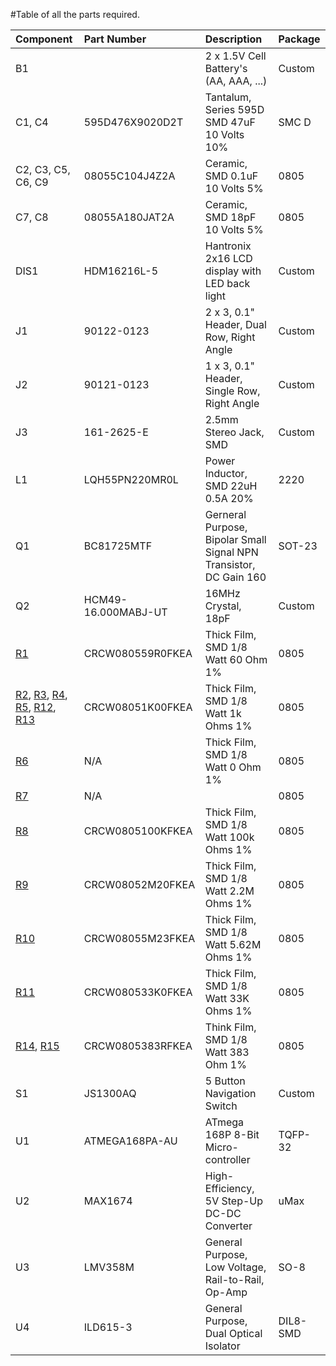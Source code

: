#Table of all the parts required.

| Component | Part Number | Description | Package |
|:----------|:------------|:------------|:--------|
| B1 |  | 2 x 1.5V Cell Battery's (AA, AAA, ...) | Custom |
| C1, C4 | 595D476X9020D2T | Tantalum, Series 595D SMD 47uF 10 Volts 10% | SMC D |
| C2, C3, C5, C6, C9 | 08055C104J4Z2A | Ceramic, SMD 0.1uF 10 Volts 5% | 0805 |
| C7, C8 | 08055A180JAT2A | Ceramic, SMD 18pF 10 Volts 5% | 0805 |
| DIS1 | HDM16216L-5 | Hantronix 2x16 LCD display with LED back light | Custom |
| J1 | 90122-0123 | 2 x 3, 0.1" Header, Dual Row, Right Angle | Custom |
| J2 | 90121-0123 | 1 x 3, 0.1" Header, Single Row, Right Angle| Custom |
| J3 | 161-2625-E | 2.5mm Stereo Jack, SMD | Custom |
| L1 | LQH55PN220MR0L | Power Inductor, SMD 22uH 0.5A 20% | 2220 |
| Q1 | BC81725MTF | Gerneral Purpose, Bipolar Small Signal NPN Transistor, DC Gain 160 | SOT-23 |
| Q2 | HCM49-16.000MABJ-UT | 16MHz Crystal, 18pF | Custom |
| [R1](https://code.google.com/p/shutterpod/source/detail?r=1) | CRCW080559R0FKEA | Thick Film, SMD 1/8 Watt 60 Ohm 1% | 0805 |
| [R2](https://code.google.com/p/shutterpod/source/detail?r=2), [R3](https://code.google.com/p/shutterpod/source/detail?r=3), [R4](https://code.google.com/p/shutterpod/source/detail?r=4), [R5](https://code.google.com/p/shutterpod/source/detail?r=5), [R12](https://code.google.com/p/shutterpod/source/detail?r=12), [R13](https://code.google.com/p/shutterpod/source/detail?r=13) | CRCW08051K00FKEA | Thick Film, SMD 1/8 Watt 1k Ohms  1% | 0805 |
| [R6](https://code.google.com/p/shutterpod/source/detail?r=6) | N/A | Thick Film, SMD 1/8 Watt 0 Ohm 1% | 0805 |
| [R7](https://code.google.com/p/shutterpod/source/detail?r=7) | N/A | <Do not Install> | 0805 |
| [R8](https://code.google.com/p/shutterpod/source/detail?r=8) | CRCW0805100KFKEA | Thick Film, SMD 1/8 Watt 100k Ohms 1% | 0805 |
| [R9](https://code.google.com/p/shutterpod/source/detail?r=9) | CRCW08052M20FKEA| Thick Film, SMD 1/8 Watt 2.2M Ohms 1% | 0805 |
| [R10](https://code.google.com/p/shutterpod/source/detail?r=10) | CRCW08055M23FKEA | Thick Film, SMD 1/8 Watt 5.62M Ohms 1% | 0805 |
| [R11](https://code.google.com/p/shutterpod/source/detail?r=11) | CRCW080533K0FKEA | Thick Film, SMD 1/8 Watt 33K Ohms 1% | 0805 |
| [R14](https://code.google.com/p/shutterpod/source/detail?r=14), [R15](https://code.google.com/p/shutterpod/source/detail?r=15) | CRCW0805383RFKEA | Think Film, SMD 1/8 Watt 383 Ohm 1% | 0805 |
| S1 | JS1300AQ | 5 Button Navigation Switch| Custom |
| U1 | ATMEGA168PA-AU | ATmega 168P 8-Bit  Micro-controller | TQFP-32 |
| U2 | MAX1674 | High-Efficiency, 5V Step-Up DC-DC Converter | uMax |
| U3 | LMV358M | General Purpose, Low Voltage, Rail-to-Rail, Op-Amp | SO-8 |
| U4 | ILD615-3 | General Purpose, Dual Optical Isolator | DIL8-SMD|